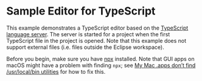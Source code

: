 Sample Editor for TypeScript
============================

This example demonstrates a TypeScript editor based on the [TypeScript language server][1].
The server is started for a project when the first TypeScript file in the project
is opened. Note that this example does not support external files (i.e. files
outside the Eclipse workspace).

Before you begin, make sure you have [npx][2] installed.
Note that GUI apps on macOS might have a problem with finding `npx`; see
[My Mac .apps don’t find /usr/local/bin utilities][3] for how to fix this.

[1]: https://github.com/typescript-language-server/typescript-language-server
[2]: https://www.npmjs.com/package/npx
[3]: https://docs.brew.sh/FAQ#my-mac-apps-dont-find-usrlocalbin-utilities
